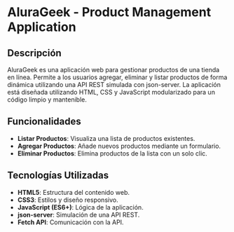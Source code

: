 # AluraGeek - Product Management Application

## Descripción

AluraGeek es una aplicación web para gestionar productos de una tienda en línea. Permite a los usuarios agregar, eliminar y listar productos de forma dinámica utilizando una API REST simulada con json-server. La aplicación está diseñada utilizando HTML, CSS y JavaScript modularizado para un código limpio y mantenible.

## Funcionalidades

- **Listar Productos**: Visualiza una lista de productos existentes.
- **Agregar Productos**: Añade nuevos productos mediante un formulario.
- **Eliminar Productos**: Elimina productos de la lista con un solo clic.

## Tecnologías Utilizadas

- **HTML5**: Estructura del contenido web.
- **CSS3**: Estilos y diseño responsivo.
- **JavaScript (ES6+)**: Lógica de la aplicación.
- **json-server**: Simulación de una API REST.
- **Fetch API**: Comunicación con la API.
